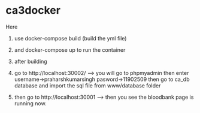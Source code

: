 # ca3docker
Here

1. use docker-compose build (build the yml file)

2. and docker-compose up to run the container

3. after building

4. go to http://localhost:30002/ --> you will go to phpmyadmin then enter username->praharshkumarsingh pasword->11902509 then go to ca_db database and import the sql file from www/database folder

5. then go to http://localhost:30001 --> then you see the bloodbank page is running now.
